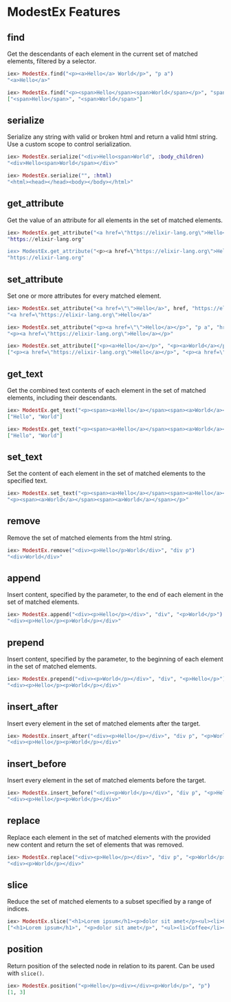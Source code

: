 
# ModestEx Features

## find
Get the descendants of each element in the current set of matched elements, filtered by a selector.

```elixir
iex> ModestEx.find("<p><a>Hello</a> World</p>", "p a")
"<a>Hello</a>"

iex> ModestEx.find("<p><span>Hello</span><span>World</span></p>", "span")
["<span>Hello</span>", "<span>World</span>"]
```

## serialize
Serialize any string with valid or broken html and return a valid html string.
Use a custom scope to control serialization.

```elixir
iex> ModestEx.serialize("<div>Hello<span>World", :body_children)
"<div>Hello<span>World</span></div>"

iex> ModestEx.serialize("", :html)
"<html><head></head><body></body></html>"
``` 

## get_attribute

Get the value of an attribute for all elements in the set of matched elements.

```elixir
iex> ModestEx.get_attribute("<a href=\"https://elixir-lang.org\">Hello</a>", href")
"https://elixir-lang.org"

iex> ModestEx.get_attribute("<p><a href=\"https://elixir-lang.org\">Hello</a></p>", "p a", "href")
"https://elixir-lang.org"
```

## set_attribute

Set one or more attributes for every matched element.

```elixir
iex> ModestEx.set_attribute("<a href=\"\">Hello</a>", href, "https://elixir-lang.org")
"<a href=\"https://elixir-lang.org\">Hello</a>"

iex> ModestEx.set_attribute("<p><a href=\"\">Hello</a></p>", "p a", "href", "https://elixir-lang.org")
"<p><a href=\"https://elixir-lang.org\">Hello</a></p>"

iex> ModestEx.set_attribute(["<p><a>Hello</a></p>", "<p><a>World</a></p>"], "p a", "href", ["https://elixir-lang.org", "https://google.de"])
["<p><a href=\"https://elixir-lang.org\">Hello</a></p>", "<p><a href=\"https://google.de\">World</a></p>"]
```

## get_text
Get the combined text contents of each element in the set of matched elements, including their descendants.

```elixir
iex> ModestEx.get_text("<p><span><a>Hello</a></span><span><a>World</a></span></p>")
["Hello", "World"]

iex> ModestEx.get_text("<p><span><a>Hello</a></span><span><a>World</a></span></p>", "span a")
["Hello", "World"]
```

## set_text
Set the content of each element in the set of matched elements to the specified text.

```elixir
iex> ModestEx.set_text("<p><span><a>Hello</a></span><span><a>Hello</a></span></p>", "a", "World")
"<p><span><a>World</a></span><span><a>World</a></span></p>"
```

## remove
Remove the set of matched elements from the html string.

```elixir
iex> ModestEx.remove("<div><p>Hello</p>World</div>", "div p")
"<div>World</div>"
```

## append
Insert content, specified by the parameter, to the end of each element in the set of matched elements.

```elixir
iex> ModestEx.append("<div><p>Hello</p></div>", "div", "<p>World</p>")
"<div><p>Hello</p><p>World</p></div>"
```

## prepend
Insert content, specified by the parameter, to the beginning of each element in the set of matched elements.

```elixir
iex> ModestEx.prepend("<div><p>World</p></div>", "div", "<p>Hello</p>")
"<div><p>Hello</p><p>World</p></div>"
```

## insert_after
Insert every element in the set of matched elements after the target.

```elixir
iex> ModestEx.insert_after("<div><p>Hello</p></div>", "div p", "<p>World</p>")
"<div><p>Hello</p><p>World</p></div>"
```

## insert_before
Insert every element in the set of matched elements before the target.

```elixir
iex> ModestEx.insert_before("<div><p>World</p></div>", "div p", "<p>Hello</p>")
"<div><p>Hello</p><p>World</p></div>"
```

## replace
Replace each element in the set of matched elements with the provided new content and return the set of elements that was removed.

```elixir
iex> ModestEx.replace("<div><p>Hello</p></div>", "div p", "<p>World</p>")
"<div><p>World</p></div>"
```

## slice
Reduce the set of matched elements to a subset specified by a range of indices.

```elixir
iex> ModestEx.slice("<h1>Lorem ipsum</h1><p>dolor sit amet</p><ul><li>Coffee</li><li>Tea</li><li>Milk</li></ul><p>Sed ut perspiciatis</p><p>unde omnis iste natus</p>", "> *", 0, -1)
["<h1>Lorem ipsum</h1>", "<p>dolor sit amet</p>", "<ul><li>Coffee</li><li>Tea</li><li>Milk</li></ul>", "<p>Sed ut perspiciatis</p>", "<p>unde omnis iste natus</p>"]
```

## position
Return position of the selected node in relation to its parent.
Can be used with `slice()`.

```elixir
iex> ModestEx.position("<p>Hello</p><div></div><p>World</p>", "p")
[1, 3]
```
